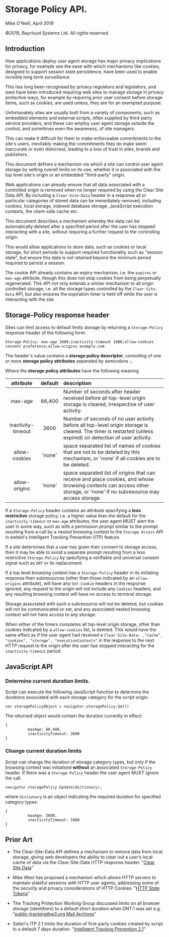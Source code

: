 # Storage Policy API.
Mike O'Neill, April 2019

©2019, Baycloud Systems Ltd. All rights reserved.

## Introduction
How applications deploy user agent storage has major privacy implications for privacy, for example
see the ease with which mechanisms like cookies, designed to support session state persistence, 
have been used to enable invisible long term surveillance. 

This has long been recognised by privacy regulators and legislators, 
and laws have been introduced requiring web sites to manage storage in privacy protective ways, 
for example by requiring prior user consent before storage items, such as cookies, 
are used unless, they are for an exempted purpose.

Unfortunately sites are usually built from a variety of components, such as embedded elements and external scripts,
often supplied by third-party service providers, and these can employ user agent storage outside the control, and sometimes
even the awareness, of site managers.

This can make it difficult for them to make enforceable commitments to the site's users, 
inevitably making the commitments they do make seem inaccurate or even dishonest, leading to a loss of trust in sites, brands and publishers.

This document defines a mechanism via which a site can control user agent storage by setting overall limits on its use, 
whether it is associated with the top level site's origin or an embedded "third-party" origin.

Web applications can already ensure that all data associated with a controlled origin is removed when no longer required 
by using the Clear Site Data API. 
By including a `Clear-Site-Data` header in a response all or particular categories of stored data can be immediately removed,
including cookies, local storage, indexed database storage, JavaScript execution contexts, the client-side cache etc.

This document describes a mechanism whereby the data can be automatically deleted after a specified period after the user 
has stopped interacting with a site,
without requiring a further request to the controlling origin.

This would allow applications to store data, such as cookies or local storage,
for short periods to support required functionality such as  "session state",
but ensure this data is not retained beyond the minimum period required to persist a session. 

The cookie API already contains an expiry mechanism, i.e. the `expires` or `max-age` attribute,
though this does not stop cookies from being perpetually regenerated. 
This API not only extends a similar mechanism to all origin controlled storage, 
i.e. all the storage types controlled by the `Clear-Site-Data` API,
but also ensures the expiration timer is held off  while the user is interacting with the site. 

## Storage-Policy response header
Sites can limit access to default limits storage by returning a `Storage-Policy` 
response header of the following form:

`Storage-Policy: max-age 3600;inactivity-timeout 1800;allow-cookies consent preference;allow-origins example.com `

The header's value contains a **storage policy descriptor**, 
consisting of one or more **storage policy attributes** separated by semicolons `;`.


Where the **storage policy attributes** have the following meaning

| attribute        | default    | description  |
| :-------------: |:-------------:| :----- |
| max-age      | 86,400 | Number of seconds after header received before all top-level origin storage is cleared, irrespective of user activity. |
| inactivity-timeout      | 3600 | Number of seconds of no user activity before all top-level origin storage is cleared. The timer is restarted (unless expired) on detection of user activity. |
| allow-cookies | 'none' |   space separated list of names of cookies that are not to be deleted by this mechanism, or 'none' if all cookies are to be deleted.|
| allow-origins | 'none' |   space separated list of origins that can receive and place cookies, and whose browsing contexts can access other storage, or 'none' if no subresource may access storage. |

If a `Storage-Policy` header contains an attribute specifying a **less restrictive** storage policy, 
i.e. a higher value than the default for the `inactivity-timeout` or `max-age` attributes,
the user agent MUST alert the user in some way, such as with a permission prompt
similar to the prompt resulting from a call by a nested browsing context to the `Storage Access` 
API in webkit's Intelligent Tracking Prevention (ITP) feature.

If a site determines that a user has given their consent to storage access, 
then it may be able to avoid a separate prompt resulting from a less restrictive `Storage-Policy` 
by specifying a verifiable and universal consent signal such as `DNT` or its replacement.

If a top level browsing context has a `Storage-Policy` header in its initiating response
then subresources (other than those indicated by an `allow-origins` attribute),
will have any `Set-Cookie` headers in the response ignored, 
any request to the origin will not include any `Cookies` headers, and any resulting
browsing context will have no access to terminal storage. 

Storage associated with such a subresource will not be deleted, 
but cookies will not be communicated or set, and any associated nested browsing context will not have access to any storage.

When either of the timers completes all top-level origin storage, other than cookies indicated by a `allow-cookies` list, is deleted.
This would have the same effect as if the user agent had received a `Clear-Site-Data: ,"cache", "cookies", "storage", "executionContexts"`
in the response to the next HTTP request to the origin after the user has stopped interacting for the `inactivity-timeout` period.


## JavaScript API
### Determine current duration limits.
Script can execute the following JavaScript function to determine the durations associated with each storage category for the script origin.

```
var storagePolicyObject = navigator.storagePolicy.Get()
```

The returned object would contain the duration currently in effect:
```
{
          maxAge: 86,400,
          inactivityTimeout: 3600
}
```
### Change current duration limits
Script can change the duration of storage category types, 
but only if the browsing context was initialised **without** an associated `Storage-Policy` header.
If there was a `Storage-Policy` header the user agent MUST ignore the call.
```
navigator.storagePolicy.Update(dictionary);
```
where `dictionary` is an object indicating the required duration for specified category types:
```
{
          maxAge: 3600,
          inactivityTimeout: 1800
}

```



## Prior Art
*  The Clear-Site-Data API defines a mechanism to remove data from local storage, 
giving web developers the ability to clear out a user’s local cache of data via the Clear-Site-Data HTTP response header. 
"[Clear Site Data](https://www.w3.org/TR/clear-site-data/)"

*   Mike West has proposed a mechanism which allows HTTP servers to maintain stateful sessions with HTTP user agents, 
addressing some of the security and privacy considerations of HTTP Cookies. 
"[HTTP State Tokens](https://mikewest.github.io/http-state-tokens/draft-west-http-state-tokens.html)" 

*   The Tracking Protection Working Group discussed limits on all browser storage (identifiers) to a default short duration when DNT:1 was set
e.g. 
"[public-tracking@w3.org Mail Archives](https://lists.w3.org/Archives/Public/public-tracking/2013Jun/0262.html)" 

*   Safari's ITP 2.1 limits the duration of first-party cookies created by script to a default 7 days duration. 
"[Intelligent Tracking Prevention 2.1](https://webkit.org/blog/8613/intelligent-tracking-prevention-2-1/)"



  

